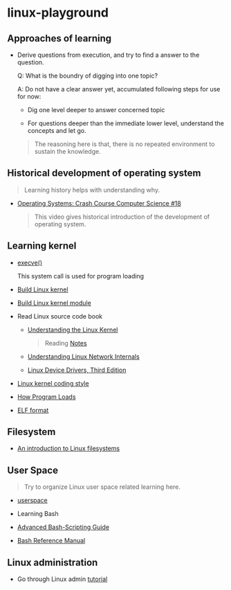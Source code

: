 # linux-playground

## Approaches of learning 

- Derive questions from execution, and try to find a answer to the question.

  Q: What is the boundry of digging into one topic?

  A: Do not have a clear answer yet, accumulated following steps for use for now:

    - Dig one level deeper to answer concerned topic

    - For questions deeper than the immediate lower level, understand the concepts and let go. 

    > The reasoning here is that, there is no repeated environment to sustain the knowledge.

## Historical development of operating system

> Learning history helps with understanding why.

- [Operating Systems: Crash Course Computer Science #18](https://www.youtube.com/watch?v=26QPDBe-NB8)

    > This video gives historical introduction of the development of operating system.

## Learning kernel

- [execve()](./systemcalls/execve/main.c)

  This system call is used for program loading

- [Build Linux kernel](./build-linux-kernel/Readme.md)

- [Build Linux kernel module](./build-linux-kernel-module/Readme.md)

- Read Linux source code book

    - [Understanding the Linux Kernel](https://doc.lagout.org/operating%20system%20/linux/Understanding%20Linux%20Kernel.pdf)

      > Reading [Notes](./Understanding_Linux_Kernel/Readme.md)

    - [Understanding Linux Network Internals](https://book.douban.com/subject/1475839/)

    - [Linux Device Drivers, Third Edition](./Linux-Device-Drivers-Third-Edition.pdf)

- [Linux kernel coding style](https://www.kernel.org/doc/html/v4.16/process/coding-style.html)

- [How Program Loads](./bash/How-Program-Loads.md)

- [ELF format](./ELF_format/Readme.md)



## Filesystem

- [An introduction to Linux filesystems](https://opensource.com/life/16/10/introduction-linux-filesystems)


## User Space

> Try to organize Linux user space related learning here.

- [userspace](./userspace/Readme.md)

-  Learning Bash

  - [Advanced Bash-Scripting Guide](https://tldp.org/LDP/abs/abs-guide.pdf)

  - [Bash Reference Manual](https://www.gnu.org/software/bash/manual/html_node/index.html#Top)




## Linux administration

- Go through Linux admin [tutorial](https://www.tutorialspoint.com/linux_admin/index.htm)
